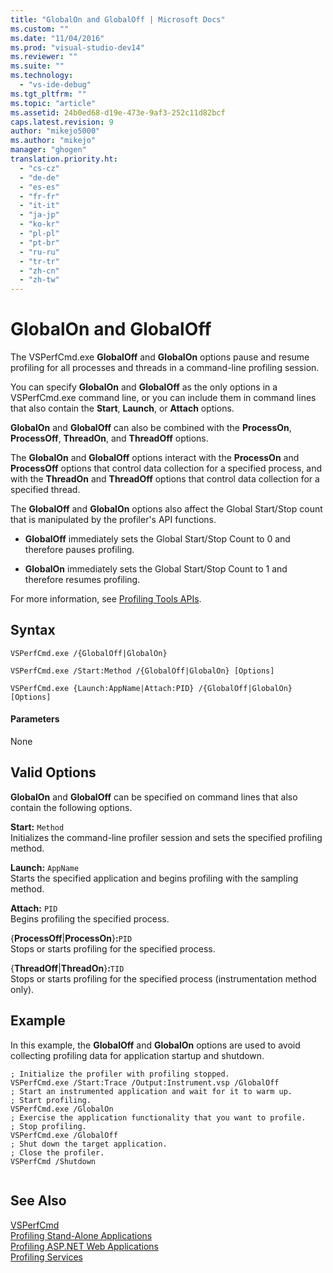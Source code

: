 ```yaml
---
title: "GlobalOn and GlobalOff | Microsoft Docs"
ms.custom: ""
ms.date: "11/04/2016"
ms.prod: "visual-studio-dev14"
ms.reviewer: ""
ms.suite: ""
ms.technology: 
  - "vs-ide-debug"
ms.tgt_pltfrm: ""
ms.topic: "article"
ms.assetid: 24b0ed68-d19e-473e-9af3-252c11d82bcf
caps.latest.revision: 9
author: "mikejo5000"
ms.author: "mikejo"
manager: "ghogen"
translation.priority.ht: 
  - "cs-cz"
  - "de-de"
  - "es-es"
  - "fr-fr"
  - "it-it"
  - "ja-jp"
  - "ko-kr"
  - "pl-pl"
  - "pt-br"
  - "ru-ru"
  - "tr-tr"
  - "zh-cn"
  - "zh-tw"
---
```

# GlobalOn and GlobalOff
The VSPerfCmd.exe **GlobalOff** and **GlobalOn** options pause and resume profiling for all processes and threads in a command-line profiling session.  
  
 You can specify **GlobalOn** and **GlobalOff** as the only options in a VSPerfCmd.exe command line, or you can include them in command lines that also contain the **Start**, **Launch**, or **Attach** options.  
  
 **GlobalOn** and **GlobalOff** can also be combined with the **ProcessOn**, **ProcessOff**, **ThreadOn**, and **ThreadOff** options.  
  
 The **GlobalOn** and **GlobalOff** options interact with the **ProcessOn** and **ProcessOff** options that control data collection for a specified process, and with the **ThreadOn** and **ThreadOff** options that control data collection for a specified thread.  
  
 The **GlobalOff** and **GlobalOn** options also affect the Global Start/Stop count that is manipulated by the profiler's API functions.  
  
-   **GlobalOff** immediately sets the Global Start/Stop Count to 0 and therefore pauses profiling.  
  
-   **GlobalOn** immediately sets the Global Start/Stop Count to 1 and therefore resumes profiling.  
  
 For more information, see [Profiling Tools APIs](../profiling/profiling-tools-apis.md).  
  
## Syntax  
  
```  
VSPerfCmd.exe /{GlobalOff|GlobalOn}  
  
VSPerfCmd.exe /Start:Method /{GlobalOff|GlobalOn} [Options]  
  
VSPerfCmd.exe {Launch:AppName|Attach:PID} /{GlobalOff|GlobalOn}[Options]  
```  
  
#### Parameters  
 None  
  
## Valid Options  
 **GlobalOn** and **GlobalOff** can be specified on command lines that also contain the following options.  
  
 **Start:** `Method`  
 Initializes the command-line profiler session and sets the specified profiling method.  
  
 **Launch:** `AppName`  
 Starts the specified application and begins profiling with the sampling method.  
  
 **Attach:** `PID`  
 Begins profiling the specified process.  
  
 {**ProcessOff**&#124;**ProcessOn**}**:**`PID`  
 Stops or starts profiling for the specified process.  
  
 {**ThreadOff**&#124;**ThreadOn**}**:**`TID`  
 Stops or starts profiling for the specified process (instrumentation method only).  
  
## Example  
 In this example, the **GlobalOff** and **GlobalOn** options are used to avoid collecting profiling data for application startup and shutdown.  
  
```  
; Initialize the profiler with profiling stopped.  
VSPerfCmd.exe /Start:Trace /Output:Instrument.vsp /GlobalOff  
; Start an instrumented application and wait for it to warm up.  
; Start profiling.  
VSPerfCmd.exe /GlobalOn  
; Exercise the application functionality that you want to profile.  
; Stop profiling.  
VSPerfCmd.exe /GlobalOff  
; Shut down the target application.  
; Close the profiler.  
VSPerfCmd /Shutdown  
  
```  
  
## See Also  
 [VSPerfCmd](../profiling/vsperfcmd.md)   
 [Profiling Stand-Alone Applications](../profiling/command-line-profiling-of-stand-alone-applications.md)   
 [Profiling ASP.NET Web Applications](../profiling/command-line-profiling-of-aspnet-web-applications.md)   
 [Profiling Services](../profiling/command-line-profiling-of-services.md)